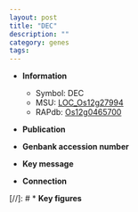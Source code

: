 ```yaml
---
layout: post
title: "DEC"
description: ""
category: genes
tags: 
---
```


* **Information**  
    + Symbol: DEC  
    + MSU: [LOC_Os12g27994](http://rice.uga.edu/cgi-bin/ORF_infopage.cgi?orf=LOC_Os12g27994)  
    + RAPdb: [Os12g0465700](http://rapdb.dna.affrc.go.jp/viewer/gbrowse_details/irgsp1?name=Os12g0465700)  

* **Publication**  

* **Genbank accession number**  

* **Key message**  

* **Connection**  

[//]: # * **Key figures**  


